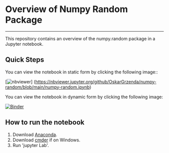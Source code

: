 # Overview of Numpy Random Package

***

This repository contains an overview of the numpy.random package in a Jupyter notebook.

## Quick Steps

You can view the notebook in static form by clicking the following image::

[![nbviewer](https://raw.githubusercontent.com/jupyter/design/master/logos/Badges/nbviewer_badge.svg)]
(https://nbviewer.jupyter.org/github/OskarGrzenda/numpy-random/blob/main/numpy-random.ipynb)

You can view the notebook in dynamic form by clicking the following image:

[![Binder](https://mybinder.org/badge_logo.svg)](https://mybinder.org/v2/gh/OskarGrzenda/numpy-random/HEAD?filepath=numpy-random.ipynb)

## How to run the notebook

1. Download [Anaconda]().
2. Download [cmder]() if on Windows.
3. Run 'jupyter Lab'.